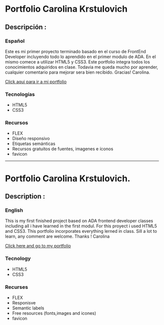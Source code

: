 # Portfolio Carolina Krstulovich

## Descripción :
### Español

Este es mi primer proyecto terminado basado en el curso de FrontEnd Developer incluyendo todo lo aprendido en el primer modulo de ADA. 
En el mismo comece a utilizar HTML5 y CSS3.
Este portfolio integra todos los conocimientos adquiridos en clase.
Todavia me queda mucho por aprender, cualquier comentario para mejorar sera bien recibido. 
Gracias! 
Carolina.

[Click aqui para ir a mi portfolio](https://portfolio-carokrstulovich.netlify.app/)

### Tecnologías
- HTML5
- CSS3

### Recursos 

- FLEX
- Diseño responsivo
- Etiquetas semánticas
- Recursos gratuitos de fuentes, imagenes e íconos
- favicon


---
# Portfolio Carolina Krstulovich.

## Description :

### English 

This is my first finished project based on ADA frontend developer classes including all i have learned in the first modul.
For this proyect i used HTML5 and CSS3.
This portfolio incorporates everything lerned in class. 
Sill a lot to learn, any comment are welcome.
Thanks ! 
Carolina

[Click here and go to my portfolio](https://portfolio-carokrstulovich.netlify.app/)

### Tecnology
- HTML5
- CSS3

### Recurses

- FLEX
- Responisve
- Semantic labels
- Free resources (fonts,images and icones)
- favicon
